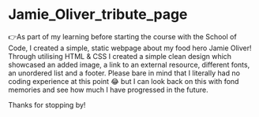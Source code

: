 # Jamie_Oliver_tribute_page

👉As part of my learning before starting the course with the School of Code, I created a simple, static webpage about my food hero Jamie Oliver! Through utilising HTML & CSS I created a simple clean design which showcased an added image, a link to an external resource, different fonts, an unordered list and a footer.
Please bare in mind that I literally had no coding experience at this point 😂 but I can look back on this with fond memories and see how much I have progressed in the future.

Thanks for stopping by!
